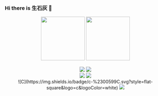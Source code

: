 ### Hi there is 生石灰 👋

<!--
**caozx1110/caozx1110** is a ✨ _special_ ✨ repository because its `README.md` (this file) appears on your GitHub profile.

Here are some ideas to get you started:

- 🔭 I’m currently working on ...
- 🌱 I’m currently learning ...
- 👯 I’m looking to collaborate on ...
- 🤔 I’m looking for help with ...
- 💬 Ask me about ...
- 📫 How to reach me: ...
- 😄 Pronouns: ...
- ⚡ Fun fact: ...
-->

<!-- GitHub数据统计 -->
<div align="center">
  <img height="137px" src="https://github-readme-stats.vercel.app/api?username=caozx1110&hide_title=true&hide_border=true&show_icons=trueline_height=21&theme=dark" />
  <img height="137px" src="https://github-readme-stats.vercel.app/api/top-langs/?username=caozx1110&hide_title=true&hide_border=true&layout=compact&langs_count=6&theme=dark" />
</div>
<br>

<!-- 比较好的开源项目卡片 -->
<div align="center">
<a href="https://github.com/caozx1110/NeedForSpeedAI">
  <img src="https://github-readme-stats.vercel.app/api/pin/?username=caozx1110&repo=NeedForSpeedAI&theme=dark&bg_color=0d1117" /></a>
<a href="https://github.com/caozx1110/Carbon">
  <img src="https://github-readme-stats.vercel.app/api/pin/?username=caozx1110&repo=Carbon&theme=dark&bg_color=0d1117" /></a>
</div>

<div align="center">
<a href="https://github.com/caozx1110/ETDCar">
  <img src="https://github-readme-stats.vercel.app/api/pin/?username=caozx1110&repo=ETDCar&theme=dark&bg_color=0d1117" /></a>
<a href="https://github.com/caozx1110/RobotWriteWord">
  <img src="https://github-readme-stats.vercel.app/api/pin/?username=caozx1110&repo=RobotWriteWord&theme=dark&bg_color=0d1117" /></a>
</div>

<div align="center"> 
  ![C](https://img.shields.io/badge/c-%2300599C.svg?style=flat-square&logo=c&logoColor=white) 
  <img src="https://visitor-badge.glitch.me/badge?page_id=caozx1110" /> 
</div>

